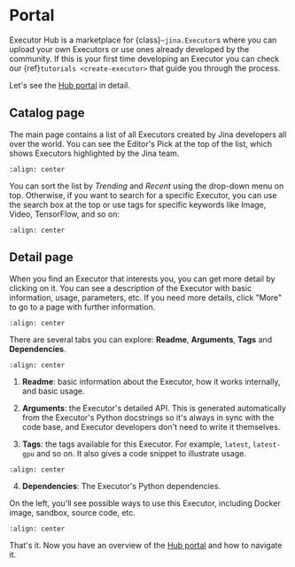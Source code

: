 # Portal

Executor Hub is a marketplace for {class}`~jina.Executor`s where you can upload your own Executors or use ones already developed by the community. If this is your first time developing an Executor you can check our {ref}`tutorials <create-executor>` that guide you through the process.
 
Let's see the [Hub portal](https://cloud.jina.ai) in detail.

## Catalog page

The main page contains a list of all Executors created by Jina developers all over the world. You can see the Editor's Pick at the top of the list, which shows Executors highlighted by the Jina team. 

```{figure} ../../../../.github/hub-website-list.png
:align: center
```

You can sort the list by *Trending* and *Recent* using the drop-down menu on top. Otherwise, if you want to search for a specific Executor, you can use the search box at the top or use tags for specific keywords like Image, Video, TensorFlow, and so on:

```{figure} ../../../../.github/hub-website-search-2.png
:align: center
```

## Detail page

When you find an Executor that interests you, you can get more detail by clicking on it. You can see a description of the Executor with basic information, usage, parameters, etc. If you need more details, click "More" to go to a page with further information. 

```{figure} ../../../../.github/hub-website-detail.png
:align: center
```

There are several tabs you can explore: **Readme**, **Arguments**, **Tags** and **Dependencies**.

```{figure} ../../../../.github/hub-website-detail-arguments.png
:align: center
```

1. **Readme**: basic information about the Executor, how it works internally, and basic usage.

2. **Arguments**: the Executor's detailed API. This is generated automatically from the Executor's Python docstrings so it's always in sync with the code base, and Executor developers don't need to write it themselves.

3. **Tags**: the tags available for this Executor. For example, `latest`, `latest-gpu` and so on. It also gives a code snippet to illustrate usage.

```{figure} ../../../../.github/hub-website-detail-tag.png
:align: center
```

4. **Dependencies**: The Executor's Python dependencies.

On the left, you'll see possible ways to use this Executor, including Docker image, sandbox, source code, etc.

```{figure} ../../../../.github/hub-website-usage.png
:align: center
```

That's it. Now you have an overview of the [Hub portal](https://cloud.jina.ai) and how to navigate it. 
